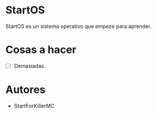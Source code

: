 # StartOS

StartOS es un sistema operativo que empeze para aprender.

# Cosas a hacer

- [ ] Demasiadas.

# Autores

* StartForKillerMC